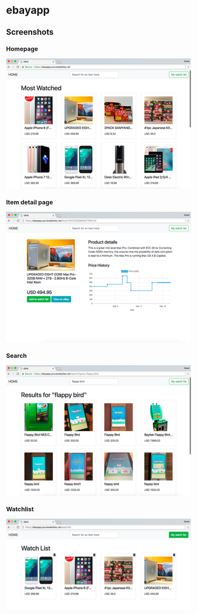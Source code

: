 # ebayapp

## Screenshots
### Homepage
![Homepage](/docs/img/homepage.png?raw=true "Homepage")

### Item detail page
![Item detail page](/docs/img/item_detail.png?raw=true "Item detail page")

### Search
![Search](/docs/img/search.png?raw=true "Search")

### Watchlist
![Watchlist](/docs/img/watchlist.png?raw=true "Watchlist")
